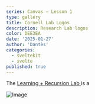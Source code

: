 ```yaml
---
series: Canvas — Lesson 1
type: gallery
title: Cornell Lab Logos
description: Research Lab logos
color: DEE3EA
date: '2025-01-27'
author: 'Dantès'
categories:
  - sveltekit
  - svelte
published: true
---
```


<script>

  import Gallery from '$lib/components/Gallery.svelte'

  let images = [
      { url: 'img-lab-17', caption: "" },
    { url: 'img-lab-01', caption: "" },
    { url: 'img-lab-02', caption: '' },
    { url: 'img-lab-03', caption: "" },
     { url: 'img-lab-04', caption: '' },


      { url: 'img-lab-07', caption: '' },
    { url: 'img-lab-08', caption: "" },

 { url: 'img-lab-19', caption: "" },

    { url: 'img-lab-05', caption: "" },
    { url: 'img-lab-06', caption: "" },

    { url: 'img-lab-09', caption: "" },
    { url: 'img-lab-10', caption: '' },
    { url: 'img-lab-11', caption: "" },
    { url: 'img-lab-12', caption: "" },
    { url: 'img-lab-13', caption: "" },
    { url: 'img-lab-14', caption: "" },
    { url: 'img-lab-15', caption: "" },


    { url: 'img-lab-18', caption: "" },

    { url: 'img-lab-20', caption: "" },
    { url: 'img-lab-22', caption: "" },

     { url: 'img-lab-16', caption: "" },
  ]

</script>

The <a href = ''> Learning + Recursion Lab </a> is a


<Gallery images = {images} />

<img src = 'img/img-lab-00.png' alt = 'Image'>